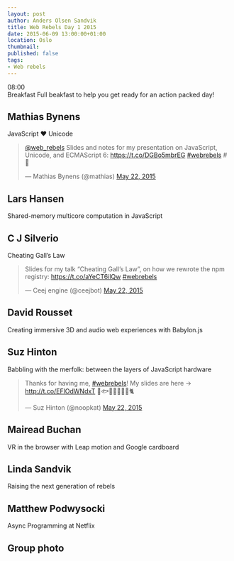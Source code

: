 ```yaml
---
layout: post
author: Anders Olsen Sandvik
title: Web Rebels Day 1 2015
date: 2015-06-09 13:00:00+01:00
location: Oslo
thumbnail:
published: false
tags:
- Web rebels
---
```



08:00	
Breakfast
Full beakfast to help you get ready for an action packed day!


## Mathias Bynens
JavaScript ♥ Unicode

<blockquote class="twitter-tweet" lang="en"><p lang="en" dir="ltr"><a href="https://twitter.com/web_rebels">@web_rebels</a> Slides and notes for my presentation on JavaScript, Unicode, and ECMAScript 6: <a href="https://t.co/DGBo5mbrEG">https://t.co/DGBo5mbrEG</a> <a href="https://twitter.com/hashtag/webrebels?src=hash">#webrebels</a> #💩</p>&mdash; Mathias Bynens (@mathias) <a href="https://twitter.com/mathias/status/601652701655629824">May 22, 2015</a></blockquote>
<script async src="//platform.twitter.com/widgets.js" charset="utf-8"></script>

## Lars Hansen
Shared-memory multicore computation in JavaScript


## C J Silverio
Cheating Gall’s Law

<blockquote class="twitter-tweet" lang="en"><p lang="en" dir="ltr">Slides for my talk “Cheating Gall’s Law”, on how we rewrote the npm registry:&#10;&#10;<a href="https://t.co/aYeCT6ilQw">https://t.co/aYeCT6ilQw</a>&#10;&#10;<a href="https://twitter.com/hashtag/webrebels?src=hash">#webrebels</a></p>&mdash; Ceej engine (@ceejbot) <a href="https://twitter.com/ceejbot/status/601685987681562625">May 22, 2015</a></blockquote>
<script async src="//platform.twitter.com/widgets.js" charset="utf-8"></script>

## David Rousset
Creating immersive 3D and audio web experiences with Babylon.js

## Suz Hinton
Babbling with the merfolk: between the layers of JavaScript hardware

<blockquote class="twitter-tweet" lang="en"><p lang="en" dir="ltr">Thanks for having me, <a href="https://twitter.com/hashtag/webrebels?src=hash">#webrebels</a>! My slides are here -&gt; <a href="http://t.co/EFlOdWNdxT">http://t.co/EFlOdWNdxT</a> 🐠🐟🐬🐳🐙🐚🐊🐈</p>&mdash; Suz Hinton (@noopkat) <a href="https://twitter.com/noopkat/status/601722932595978241">May 22, 2015</a></blockquote>
<script async src="//platform.twitter.com/widgets.js" charset="utf-8"></script>

## Mairead Buchan
VR in the browser with Leap motion and Google cardboard

## Linda Sandvik
Raising the next generation of rebels


## Matthew Podwysocki
Async Programming at Netflix


## Group photo
